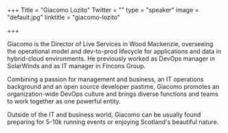 +++
Title = "Giacomo Lozito"
Twitter = ""
type = "speaker"
image = "default.jpg"
linktitle = "giacomo-lozito"

+++

Giacomo is the Director of Live Services in Wood Mackenzie, overseeing the operational model and dev-to-prod lifecycle for applications and data in hybrid-cloud environments. He previously worked as DevOps manager in SolarWinds and as IT manager in Fincons Group.

Combining a passion for management and business, an IT operations background and an open source developer pastime, Giacomo promotes an organization-wide DevOps culture and brings diverse functions and teams to work together as one powerful entity.

Outside of the IT and business world, Giacomo can be usually found preparing for 5-10k running events or enjoying Scotland's beautiful nature.
